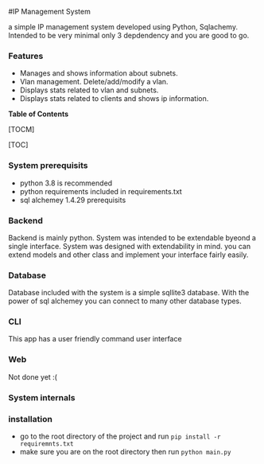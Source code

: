 
#IP Management System

a simple IP management system developed using Python, Sqlachemy. Intended to be very minimal only 3 depdendency and you are good to go.


### Features

- Manages and shows information about subnets.
- Vlan management. Delete/add/modify a vlan.
- Displays stats related to vlan and subnets.
- Displays stats related to clients and shows ip information.





**Table of Contents**

[TOCM]

[TOC]

### System prerequisits

- python 3.8 is recommended
- python requirements included in requirements.txt
- sql alchemey 1.4.29 prerequisits

### Backend

Backend is mainly python. System was intended to be extendable byeond a single interface. System was designed with extendability in mind. you can extend models and other class and implement your interface fairly easily. 

### Database

Database included with the system is a simple sqllite3 database. With the power of sql alchemey you can connect to many other database types.

### CLI

This app has a user friendly command user interface

### Web
Not done yet :(
### System internals

### installation
- go to the root directory of the project and run `pip install -r requiremnts.txt`
- make sure you are on the root directory then run `python main.py`


